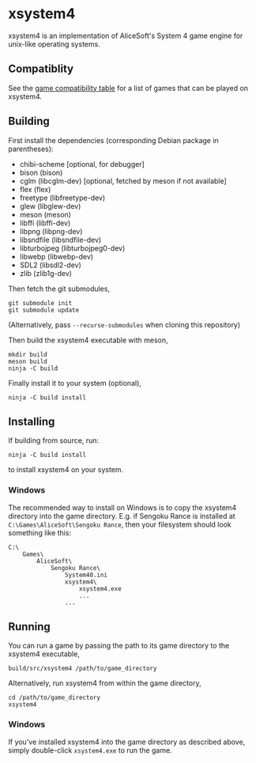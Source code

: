 xsystem4
========

xsystem4 is an implementation of AliceSoft's System 4 game engine for unix-like
operating systems.

Compatiblity
------------

See the [game compatibility table](game_compatibility.md) for a list of games
that can be played on xsystem4.

Building
--------

First install the dependencies (corresponding Debian package in parentheses):

* chibi-scheme [optional, for debugger]
* bison (bison)
* cglm (libcglm-dev) [optional, fetched by meson if not available]
* flex (flex)
* freetype (libfreetype-dev)
* glew (libglew-dev)
* meson (meson)
* libffi (libffi-dev)
* libpng (libpng-dev)
* libsndfile (libsndfile-dev)
* libturbojpeg (libturbojpeg0-dev)
* libwebp (libwebp-dev)
* SDL2 (libsdl2-dev)
* zlib (zlib1g-dev)

Then fetch the git submodules,

    git submodule init
    git submodule update

(Alternatively, pass `--recurse-submodules` when cloning this repository)

Then build the xsystem4 executable with meson,

    mkdir build
    meson build
    ninja -C build
    
Finally install it to your system (optional),

    ninja -C build install

Installing
----------

If building from source, run:

    ninja -C build install

to install xsystem4 on your system.

### Windows

The recommended way to install on Windows is to copy the xsystem4 directory
into the game directory. E.g. if Sengoku Rance is installed at
`C:\Games\AliceSoft\Sengoku Rance`, then your filesystem should look something
like this:

    C:\
        Games\
            AliceSoft\
                Sengoku Rance\
                    System40.ini
                    xsystem4\
                        xsystem4.exe
                        ...
                    ...

Running
-------

You can run a game by passing the path to its game directory to the xsystem4
executable,

    build/src/xsystem4 /path/to/game_directory

Alternatively, run xsystem4 from within the game directory,

    cd /path/to/game_directory
    xsystem4

### Windows

If you've installed xsystem4 into the game directory as described above, simply
double-click `xsystem4.exe` to run the game.
